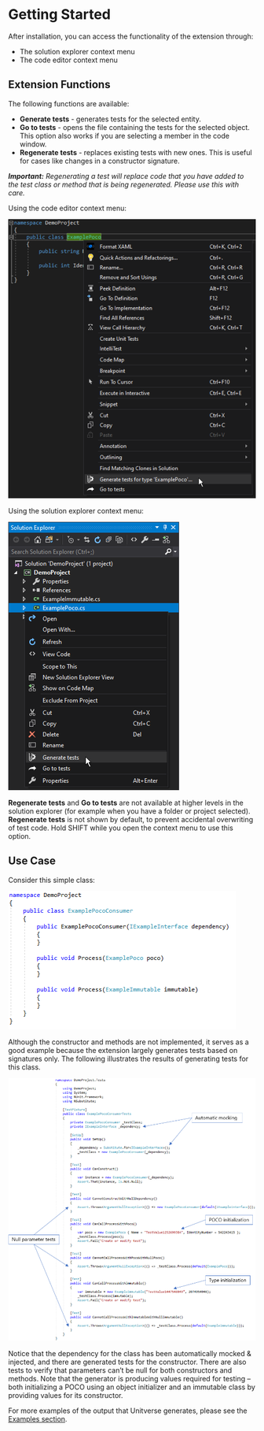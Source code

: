 # Getting Started

After installation, you can access the functionality of the extension through:

* The solution explorer context menu
* The code editor context menu

## Extension Functions

The following functions are available:

* **Generate tests** - generates tests for the selected entity.
* **Go to tests** - opens the file containing the tests for the selected object. This option also works if you are selecting a member in the code window.
* **Regenerate tests** - replaces existing tests with new ones. This is useful for cases like changes in a constructor signature. 

_**Important:** Regenerating a test will replace code that you have added to the test class or method that is being regenerated. Please use this with care._

Using the code editor context menu:

![Code editor context menu](assets/CodeEditorContextMenu.png)

Using the solution explorer context menu:

![Solution Explorer context menu](assets/SolutionContextMenu.png)

**Regenerate tests** and **Go to tests** are not available at higher levels in the solution explorer (for example when you have a folder or project selected). **Regenerate tests** is not shown by default, to prevent accidental overwriting of test code. Hold SHIFT while you open the context menu to use this option.

## Use Case

Consider this simple class:

 ![Example source class](assets/SourceClass.png)

Although the constructor and methods are not implemented, it serves as a good example because the extension largely generates tests based on signatures only. The following illustrates the results of generating tests for this class.

 ![Example generated test class with annotations](assets/SourceClassTestsAnnotated.png)

Notice that the dependency for the class has been automatically mocked & injected, and there are generated tests for the constructor. There are also tests to verify that parameters can’t be null for both constructors and methods. Note that the generator is producing values required for testing – both initializing a POCO using an object initializer and an immutable class by providing values for its constructor.

For more examples of the output that Unitverse generates, please see the [Examples section](examples.md).